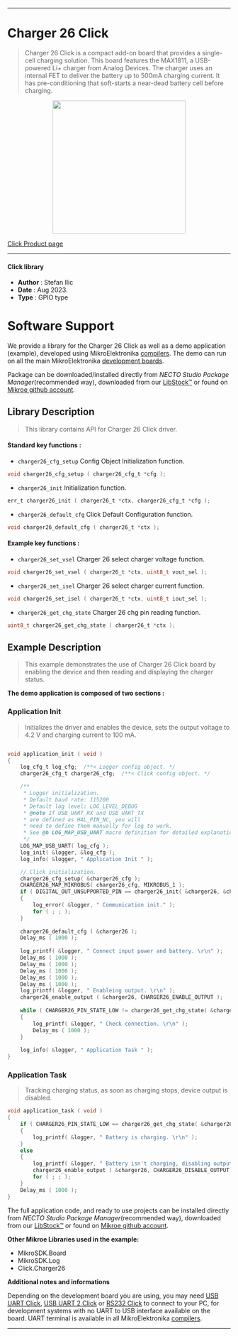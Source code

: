 
---
# Charger 26 Click

> Charger 26 Click is a compact add-on board that provides a single-cell charging solution. This board features the MAX1811, a USB-powered Li+ charger from Analog Devices. The charger uses an internal FET to deliver the battery up to 500mA charging current. It has pre-conditioning that soft-starts a near-dead battery cell before charging. 

<p align="center">
  <img src="https://download.mikroe.com/images/click_for_ide/charger26_click.png" height=300px>
</p>

[Click Product page](https://www.mikroe.com/charger-26-click)

---


#### Click library

- **Author**        : Stefan Ilic
- **Date**          : Aug 2023.
- **Type**          : GPIO type


# Software Support

We provide a library for the Charger 26 Click
as well as a demo application (example), developed using MikroElektronika
[compilers](https://www.mikroe.com/necto-studio).
The demo can run on all the main MikroElektronika [development boards](https://www.mikroe.com/development-boards).

Package can be downloaded/installed directly from *NECTO Studio Package Manager*(recommended way), downloaded from our [LibStock&trade;](https://libstock.mikroe.com) or found on [Mikroe github account](https://github.com/MikroElektronika/mikrosdk_click_v2/tree/master/clicks).

## Library Description

> This library contains API for Charger 26 Click driver.

#### Standard key functions :

- `charger26_cfg_setup` Config Object Initialization function.
```c
void charger26_cfg_setup ( charger26_cfg_t *cfg );
```

- `charger26_init` Initialization function.
```c
err_t charger26_init ( charger26_t *ctx, charger26_cfg_t *cfg );
```

- `charger26_default_cfg` Click Default Configuration function.
```c
void charger26_default_cfg ( charger26_t *ctx );
```

#### Example key functions :

- `charger26_set_vsel` Charger 26 select charger voltage function.
```c
void charger26_set_vsel ( charger26_t *ctx, uint8_t vout_sel );
```

- `charger26_set_isel` Charger 26 select charger current function.
```c
void charger26_set_isel ( charger26_t *ctx, uint8_t iout_sel );
```

- `charger26_get_chg_state` Charger 26 chg pin reading function.
```c
uint8_t charger26_get_chg_state ( charger26_t *ctx );
```

## Example Description

> This example demonstrates the use of Charger 26 Click board by enabling the device
  and then reading and displaying the charger status.

**The demo application is composed of two sections :**

### Application Init

> Initializes the driver and enables the device, sets the output 
  voltage to 4.2 V and charging current to 100 mA.

```c

void application_init ( void ) 
{
    log_cfg_t log_cfg;  /**< Logger config object. */
    charger26_cfg_t charger26_cfg;  /**< Click config object. */

    /** 
     * Logger initialization.
     * Default baud rate: 115200
     * Default log level: LOG_LEVEL_DEBUG
     * @note If USB_UART_RX and USB_UART_TX 
     * are defined as HAL_PIN_NC, you will 
     * need to define them manually for log to work. 
     * See @b LOG_MAP_USB_UART macro definition for detailed explanation.
     */
    LOG_MAP_USB_UART( log_cfg );
    log_init( &logger, &log_cfg );
    log_info( &logger, " Application Init " );

    // Click initialization.
    charger26_cfg_setup( &charger26_cfg );
    CHARGER26_MAP_MIKROBUS( charger26_cfg, MIKROBUS_1 );
    if ( DIGITAL_OUT_UNSUPPORTED_PIN == charger26_init( &charger26, &charger26_cfg ) ) 
    {
        log_error( &logger, " Communication init." );
        for ( ; ; );
    }
    
    charger26_default_cfg ( &charger26 );
    Delay_ms ( 1000 );
    
    log_printf( &logger, " Connect input power and battery. \r\n" );
    Delay_ms ( 1000 );
    Delay_ms ( 1000 );
    Delay_ms ( 1000 );
    Delay_ms ( 1000 );
    Delay_ms ( 1000 );
    log_printf( &logger, " Enableing output. \r\n" );
    charger26_enable_output ( &charger26, CHARGER26_ENABLE_OUTPUT );
    
    while ( CHARGER26_PIN_STATE_LOW != charger26_get_chg_state( &charger26 ) )
    {
        log_printf( &logger, " Check connection. \r\n" );
        Delay_ms ( 1000 );
    }
    
    log_info( &logger, " Application Task " );
}

```

### Application Task

> Tracking charging status, as soon as charging stops, device output is disabled.

```c
void application_task ( void ) 
{
    if ( CHARGER26_PIN_STATE_LOW == charger26_get_chg_state( &charger26 ) )
    {
        log_printf( &logger, " Battery is charging. \r\n" );
    }
    else
    {
        log_printf( &logger, " Battery isn't charging, disabling output. \r\n" );
        charger26_enable_output ( &charger26, CHARGER26_DISABLE_OUTPUT );
        for ( ; ; );
    }
    Delay_ms ( 1000 );
}
```

The full application code, and ready to use projects can be installed directly from *NECTO Studio Package Manager*(recommended way), downloaded from our [LibStock&trade;](https://libstock.mikroe.com) or found on [Mikroe github account](https://github.com/MikroElektronika/mikrosdk_click_v2/tree/master/clicks).

**Other Mikroe Libraries used in the example:**

- MikroSDK.Board
- MikroSDK.Log
- Click.Charger26

**Additional notes and informations**

Depending on the development board you are using, you may need
[USB UART Click](https://www.mikroe.com/usb-uart-click),
[USB UART 2 Click](https://www.mikroe.com/usb-uart-2-click) or
[RS232 Click](https://www.mikroe.com/rs232-click) to connect to your PC, for
development systems with no UART to USB interface available on the board. UART
terminal is available in all MikroElektronika
[compilers](https://shop.mikroe.com/compilers).

---
